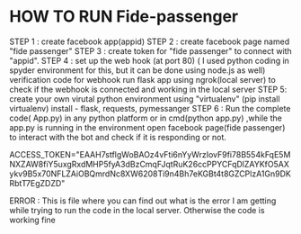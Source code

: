 # HOW TO RUN Fide-passenger
STEP 1 :
create facebook app(appid)
STEP 2 :
create facebook page named "fide passenger"
STEP 3 :
create token for "fide passenger" to connect with "appid".
STEP 4  :
set up the web hook (at port 80) ( I used python coding in spyder environment for this, but it can be done using node.js as well)
verification code for webhook
run flask app using ngrok(local server) to check if the webhook is connected and working in the local server
STEP 5:
create your own virutal python environment using "virtualenv" (pip install virtualenv)
install - flask, requests, pymessanger
STEP  6 :
Run the complete code( App.py) in any python platform or in cmd(python app.py) ,while the app.py is running in the environment open facebook page(fide passenger) to interact with the bot and check if it is responding or not.
   
   
   ACCESS_TOKEN="EAAH7stflgWoBAOz4vFti6nYyWrzIovF9fi78B554kFqE5MNXZAW8fiY5uxgRxdMHP5fyA3dBzCmqFJqtRuK26ccPPYCFqDlZAYKfO5AXykv9B5x70NFLZAiOBQmrdNc8XW6208Ti9n4Bh7eKGBt4t8GZCPlzA1Gn9DKRbtT7EgZDZD"
   
   
   ERROR : This is file where you can find out what is the error I am getting while trying to run the code in the local server. Otherwise the code is working fine


